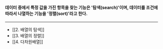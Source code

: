 #### 데이터 중에서 특정 값을 가진 항목을 찾는 기능은 '탐색(search)'이며, 데이터를 조건에 따라서 나열하는 기능을 '정렬(sort)'라고 한다. ####
___
- [[2. 배열의 탐색]]
- [[3. 배열의 정렬]]
- [[4. 다차원배열]]
